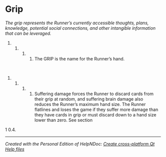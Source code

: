 # Grip

*The grip represents the Runner’s currently accessible thoughts, plans, knowledge, potential social connections, and other intangible information that can be leveraged.*

1. &nbsp;
   1. &nbsp;
      1. &nbsp;
         1. The GRIP is the name for the Runner’s hand.

&nbsp;

1. &nbsp;
   1. &nbsp;
      1. &nbsp;
         1. Suffering damage forces the Runner to discard cards from their grip at random, and suffering brain damage also reduces the Runner’s maximum hand size. The Runner flatlines and loses the game if they suffer more damage than they have cards in grip or must discard down to a hand size lower than zero. See section

&#49; 0.4.


***
_Created with the Personal Edition of HelpNDoc: [Create cross-platform Qt Help files](<https://www.helpndoc.com/feature-tour/create-help-files-for-the-qt-help-framework>)_
